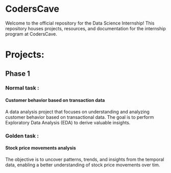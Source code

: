 # CodersCave
Welcome to the official repository for the Data Science Internship! This repository houses projects, resources, and documentation for the internship program at CodersCave.

<h1>Projects:</h1>

<h2>Phase 1</h2>

<h3>Normal task :</h3><h4>Customer behavior based on transaction data</h4>
A data analysis project that focuses on understanding and analyzing customer behavior based on transactional data. The goal is to perform Exploratory
Data Analysis (EDA) to derive valuable insights.</br>

<h3>Golden task :</h3><h4>Stock price movements analysis</h4>
The objective is to uncover patterns, trends, and insights from the temporal data, enabling a better understanding of stock price movements over tim.</br>
